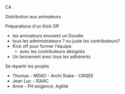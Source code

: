 

CA 

Distribution aux animateurs

Préparations d'un Kick Off
- les animateurs envoient un Doodle.
- tous les administrateurs ? ou juste les contributeurs?
- Kick off pour former l'équipe.
	- avec les contributeurs désignés
- Un lancement avec tous les adhérents


Se répartir les projets
- Thomas - MDAO - Archi Stake - CRISEE
- Jean Luc - ISAAC
- Anne - FH exigence, Agilité

